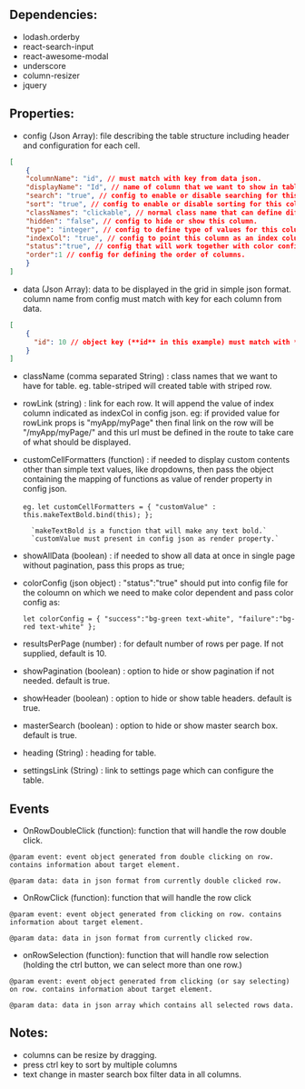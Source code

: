 ## Dependencies:
- lodash.orderby
- react-search-input
- react-awesome-modal
- underscore
- column-resizer
- jquery


## Properties:
- config (Json Array): file describing the table structure including header and configuration for each cell. 
```json
[
    {
    "columnName": "id", // must match with key from data json.
    "displayName": "Id", // name of column that we want to show in table.
    "search": "true", // config to enable or disable searching for this column. 
    "sort": "true", // config to enable or disable sorting for this column. hold ctrl key to sort by multiple fields.
    "classNames": "clickable", // normal class name that can define different css 
    "hidden": "false", // config to hide or show this column.
    "type": "integer", // config to define type of values for this column. Sorting will be done based on this.
    "indexCol": "true", // config to point this column as an index column.
    "status":"true", // config that will work together with color config in properties.
    "order":1 // config for defining the order of columns. 
    }
]
```

- data (Json Array): data to be displayed in the grid in simple json format. column name from config must match with key for each column from data.
```json
[
    {
      "id": 10 // object key (**id** in this example) must match with **columnName** in config.
    }
]
```
- className (comma separated String) : class names that we want to have for table. eg. table-striped will created table with striped row.
- rowLink (string) : link for each row. It will append the value of index column indicated as indexCol in config json.
eg: if provided value for rowLink props is "myApp/myPage" then final link on the row will be "<baseurl>/myApp/myPage/<indexCol>" and this url must be defined in the route to
take care of what should be displayed.
- customCellFormatters (function) : if needed to display custom contents other than simple text values, like dropdowns, then pass the object containing the mapping of functions as
 value of render property in config json.  
 
    `eg.`
    `let customCellFormatters = {
            "customValue" : this.makeTextBold.bind(this);
        };`
                  
        `makeTextBold is a function that will make any text bold.`
        `customValue must present in config json as render property.`
        
- showAllData (boolean) : if needed to show all data at once in single page without pagination, pass this props as true;
- colorConfig (json object) : "status":"true" should put into config file for the coloumn on which we need to make color dependent and pass color config as:
    
    `let colorConfig = {
            "success":"bg-green text-white",
            "failure":"bg-red text-white"
        };`

- resultsPerPage (number) : for default number of rows per page. If not supplied, default is 10.
- showPagination (boolean) : option to hide or show pagination if not needed. default is true.
- showHeader (boolean) : option to hide or show table headers. default is true.
- masterSearch (boolean) : option to hide or show master search box. default is true.
- heading (String) : heading for table.
- settingsLink (String) : link to settings page which can configure the table.
 

## Events
- OnRowDoubleClick (function): function that will handle the row double click.

`@param event: event object generated from double clicking on row. contains information about target element.`

`@param data: data in json format from currently double clicked row.` 
- OnRowClick (function): function that will handle the row click

`@param event: event object generated from clicking on row. contains information about target element.`

`@param data: data in json format from currently clicked row.`
- onRowSelection (function): function that will handle row selection (holding the ctrl button, we can select more than one row.)

`@param event: event object generated from clicking (or say selecting) on row. contains information about target element.`

`@param data: data in json array which contains all selected rows data.`

## Notes:
- columns can be resize by dragging.
- press ctrl key to sort by multiple columns
- text change in master search box filter data in all columns.   
 

